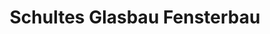 ---
title: "Schultes Glasbau Fensterbau"
url: /hauneck/schultes-glasbau-fensterbau/
shop: Glaserei
---